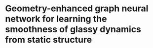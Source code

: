 # Geometry-enhanced graph neural network for learning the smoothness of glassy dynamics from static structure
